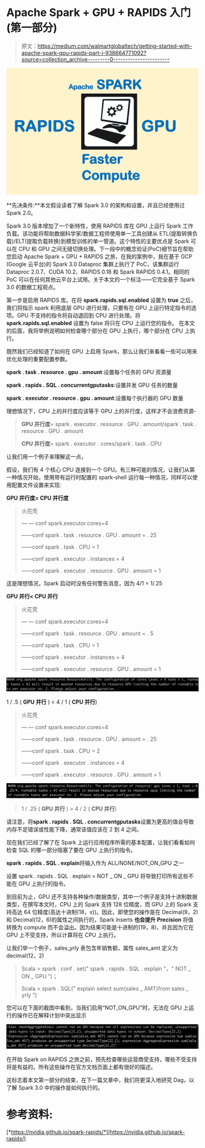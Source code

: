 # Apache Spark + GPU + RAPIDS 入门(第一部分)

> 原文：<https://medium.com/walmartglobaltech/getting-started-with-apache-spark-gpu-rapids-part-i-938664771092?source=collection_archive---------0----------------------->

![](img/667105c47cfe9b622c53bba83da9231f.png)

**先决条件:**本文假设读者了解 Spark 3.0 的架构和设置，并且已经使用过 Spark 2.0。

Spark 3.0 版本增加了一个新特性，使用 RAPIDS 库在 GPU 上运行 Spark 工作负载。该功能将帮助数据科学家/数据工程师使用单一工具创建从 ETL(提取转换负载)/ELT(提取负载转换)到模型训练的单一管道。这个特性的主要优点是 Spark 可以在 CPU 和 GPU 之间无缝切换处理。下一段中的概念验证(PoC)细节旨在帮助您启动 Apache Spark + GPU + RAPIDS 之旅，在我的案例中，我在基于 GCP (Google 云平台)的 Spark 3.0 Dataproc 集群上执行了 PoC，该集群运行 Dataproc 2.0.7、CUDA 10.2、RAPIDS 0.18 和 Spark RAPIDS 0.4.1。相同的 PoC 可以在任何其他云平台上试用。关于本文的一个标注——它完全基于 Spark 3.0 的数据工程观点。

第一步是启用 RAPIDS 库。在将 **spark.rapids.sql.enabled** 设置为 **true** 之后，我们将指示 spark 利用底层 GPU 进行处理，只要有在 GPU 上运行特定指令的选项。GPU 不支持的指令将自动退回到 CPU 进行处理。将 **spark.rapids.sql.enabled** 设置为 false 将只在 CPU 上运行您的指令。
在本文的后面，我将举例说明如何检查哪个部分在 GPU 上执行，哪个部分在 CPU 上执行。

既然我们已经知道了如何在 GPU 上启用 Spark，那么让我们来看看一些可以用来优化处理的重要配置参数。

**spark . task . resource . gpu . amount**:设置每个任务的 GPU 资源量

**spark . rapids . SQL . concurrentgputasks**:设置并发 GPU 任务的数量

**spark . executor . resource . gpu . amount**:设置每个执行器的 GPU 数量

理想情况下，CPU 上的并行度应该等于 GPU 上的并行度，这样才不会浪费资源-

> **GPU 并行度**= spark . executor . resource . GPU . amount/spark . task . resource . GPU . amount
> 
> **CPU 并行度**= spark . executor . cores/spark . task . CPU

让我们用一个例子来理解这一点，

假设，我们有 4 个核心 CPU 连接到一个 GPU。有三种可能的情况，让我们从第一种情况开始，使用带有运行时配置的 spark-shell 运行每一种情况，同样可以使用配置文件设置来实现:

**GPU 并行度= CPU 并行度**

> 火花壳
> 
> — — conf spark.executor.cores=4
> 
> ——conf spark . task . resource . GPU . amount = . 25
> 
> ——conf spark . task . CPU = 1
> 
> ——conf spark . executor . instances = 4
> 
> ——conf spark . executor . resource . GPU . amount = 1

这是理想情况，Spark 启动时没有任何警告消息，因为 4/1 = 1/.25

**GPU 并行< CPU 并行**

> 火花壳
> 
> — — conf spark.executor.cores=4
> 
> ——conf spark . task . resource . GPU . amount = . 5
> 
> ——conf spark . task . CPU = 1
> 
> ——conf spark . executor . instances = 4
> 
> ——conf spark . executor . resource . GPU . amount = 1

![](img/1bff27fadaf4c6cb6358702463bbd6e7.png)

1 / .5 ( **GPU 并行** ) < 4 / 1 ( **CPU 并行**)

> 火花壳
> 
> — — conf spark.executor.cores=4
> 
> ——conf spark . task . resource . GPU . amount = . 25
> 
> ——conf spark . task . CPU = 2
> 
> ——conf spark . executor . instances = 4
> 
> ——conf spark . executor . resource . GPU . amount = 1

![](img/03cd33566970bbf7f6b5f52d5d3c55d3.png)

> 1 / .25 ( **GPU 并行** ) > 4 / 2 ( **CPU 并行**)

请注意，将**spark . rapids . SQL . concurrentgputasks**设置为更高的值会导致内存不足错误或性能下降，通常该值应该在 2 到 4 之间。

现在我们已经了解了在 Spark 上运行应用程序所需的基本配置，让我们看看如何检查 SQL 的哪一部分阻塞了要在 GPU 上执行的指令。

**spark . rapids . SQL . explain**将输入作为 ALL/NONE/NOT_ON_GPU 之一

设置 spark . rapids . SQL . explain = NOT _ ON _ GPU 将导致打印所有这些不能在 GPU 上执行的指令。

到目前为止，GPU 还不支持各种操作/数据类型，其中一个例子是支持十进制数据类型，在撰写本文时，CPU 上的 Spark 支持 128 位精度，而 GPU 上的 Spark 支持高达 64 位精度(高达十进制(18，x))。因此，即使您的操作是在 Decimal(9，2)和 Decimal(12，6)的属性之间执行的，Spark inserts **也会提升 Precision** 将值转换为 compute 而不会溢出。因为结果可能是十进制的(19，8)，并且因为它在 GPU 上不受支持，所以计算将在 CPU 上执行。

让我们举一个例子，sales_yrly 表包含年销售额，属性 sales_amt 定义为 decimal(12，2)

> Scala > spark . conf . set(" spark . rapids . SQL . explain "，" NOT _ ON _ GPU ")；
> 
> Scala > spark . SQL(" explain select sum(sales _ AMT)from sales _ yrly ")

您可以在下面的截图中看到，当我们启用“NOT_ON_GPU”时，无法在 GPU 上运行的操作已在解释计划中突出显示

![](img/64e415f2dc262ce1b74a628bbba5aad8.png)

在开始 Spark on RAPIDS 之旅之前，预先检查哪些运营商受支持，哪些不受支持将是有益的。所有这些操作在官方文档页面上都有很好的描述。

这标志着本文第一部分的结束，在下一篇文章中，我们将更深入地研究 Dag，以了解 Spark 3.0 中的操作是如何执行的。

# 参考资料:

[*https://nvidia.github.io/spark-rapids/*](https://nvidia.github.io/spark-rapids/)